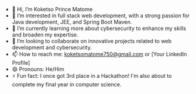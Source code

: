 - 👋 Hi, I’m Koketso Prince Matome
- 👀 I’m interested in full stack web development, with a strong passion for Java development, JEE, and Spring Boot Maven.
- 🌱 I’m currently learning more about cybersecurity to enhance my skills and broaden my expertise.
- 💞️ I’m looking to collaborate on innovative projects related to web development and cybersecurity.
- 📫 How to reach me: koketsomatome750@gmail.com or [Your LinkedIn Profile]
- 😄 Pronouns: He/Him
- ⚡ Fun fact: I once got 3rd place in a Hackathon! I'm also about to complete my final year in computer science.

<!--
Koketso750/medxpert-health-management-system is a ✨ special ✨ repository
--->
